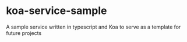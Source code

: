# koa-service-sample
A sample service written in typescript and Koa to serve as a template for future projects

